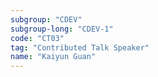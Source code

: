 ```yaml
---
subgroup: "CDEV"
subgroup-long: "CDEV-1"
code: "CT03"
tag: "Contributed Talk Speaker"
name: "Kaiyun Guan"
---
```

